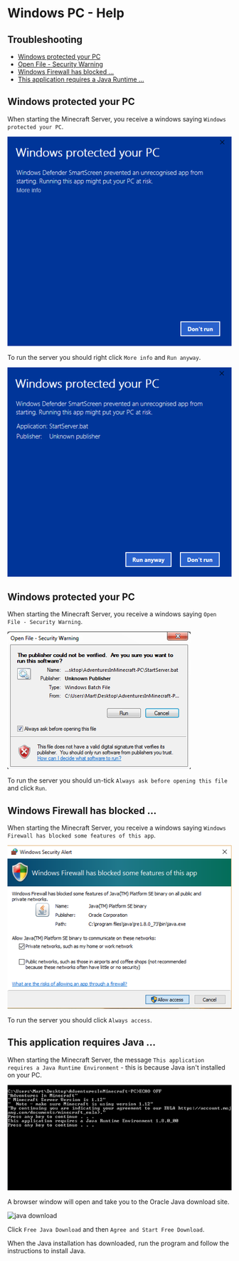 # Windows PC - Help

## Troubleshooting
 * [Windows protected your PC](#windowsprotectedpc)
 * [Open File - Security Warning](openfilesecurity)
 * [Windows Firewall has blocked ...](windowsfirewall)
 * [This application requires a Java Runtime ...](javaruntimeinstall)

## Windows protected your PC  <a id="windowsprotectedpc"></a>

When starting the Minecraft Server, you receive a windows saying `Windows protected your PC`.

![proteced your PC](images/windows_unrecognised_app.PNG)

To run the server you should right click `More info` and `Run anyway`.

![run anyway](images/windows_unrecognised_app_run_anyway.PNG)

## Windows protected your PC  <a id="openfilesecurity"></a>

When starting the Minecraft Server, you receive a windows saying `Open File - Security Warning`.

![open file security warning](images/windows_open_file_security_warning.PNG)

To run the server you should un-tick `Always ask before opening this file` and click `Run`.

## Windows Firewall has blocked ...  <a id="windowsfirewall"></a>

When starting the Minecraft Server, you receive a windows saying `Windows Firewall has blocked some features of this app`.

![open file security warning](images/windows_firewall_allow_access.PNG)

To run the server you should click `Always access`.

## This application requires Java ...  <a id="javaruntimeinstall"></a>

When starting the Minecraft Server, the message `This application requires a Java Runtime Environment` - this is because Java isn't installed on your PC.

![app requires java](images/windows_requires_java.PNG)

A browser window will open and take you to the Oracle Java download site.

![java download](images/windows_requires_java_browser)

Click `Free Java Download` and then `Agree and Start Free Download`.

When the Java installation has downloaded, run the program and follow the instructions to install Java.
